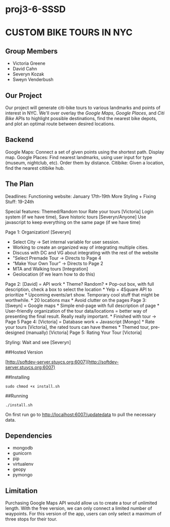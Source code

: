 proj3-6-SSSD
=================

# CUSTOM BIKE TOURS IN NYC

## Group Members
  * Victoria Greene
  * David Cahn
  * Severyn Kozak
  * Sweyn Venderbush

## Our Project
Our project will generate citi-bike tours to various landmarks and
points of interest in NYC. We'll over overlay the *Google Maps*, *Google
Places*, and *Citi Bike* APIs to highlight possible destinations, find the
nearest bike depots, and plot an optimal route between desired locations.

## Backend
Google Maps: Connect a set of given points using the shortest path. Display map.
Google Places: Find nearest landmarks, using user input for type (museum,
nightclub, etc). Order them by distance. Citibike: Given a location, find the
nearest citibike hub.

## The Plan

Deadlines:
Functioning website: January 17th-19th
More Styling + Fixing Stuff: 19-24th

Special features:
Themed/Random tour
Rate your tours [Victoria]
Login system (if we have time), Save historic tours [Severyn/Anyone]
Use javascript to keep everything on the same page (if we have time)
 
Page 1: Organization! [Severyn]
   * Select City → Set internal variable for user session. 
   * Working to create an organized way of integrating multiple cities.
   * Discuss with DC and VG about integrating with the rest of the website
   * "Select Premade Tour → Directs to Page 4
   * “Make Your Own Tour” → Directs to Page 2
   * MTA and Walking tours [Integration]
   * Geolocation (if we learn how to do this)

Page 2: [David] = API work
     * Theme? Random?
     * Pop-out box, with full description, check a box to select the location
     * Yelp + 4Square API to prioritize
     * Upcoming events/art show. Temporary cool stuff that might be worthwhile.
     * 20 locations max
     * Avoid clutter on the pages
 Page 3: [Sweyn] = Google maps
     * Simple end-page with full description of page
     * User-friendly organization of the tour data/locations = better way of presenting the final result. Really really important.
     * Finished with tour → Page 5
Page 4: [Victoria] = Database work + Javascript [Mongo]
     * Rate your tours [Victoria], the rated tours can have themes
     * Themed tour, pre-designed (manually) [Victoria]
Page 5: Rating Your Tour [Victoria]
    
Styling: Wait and see [Severyn]

##Hosted Version

[http://softdev-server.stuycs.org:6007](http://softdev-server.stuycs.org:6007)

##Installing

	sudo chmod +x install.sh

##Running

	./install.sh

On first run go to
[http://localhost:6007/updatedata](http://localhost:6007/updatedata) to pull the
necessary data.

## Dependencies

  * mongodb
  * gunicorn
  * pip
  * virtualenv
  * geopy
  * pymongo

## Limitation

Purchasing Google Maps API would allow us to create a tour of unlimited length.
With the free version, we can only connect a limited number of waypoints. For
this version of the app, users can only select a maximum of three stops for
their tour.
